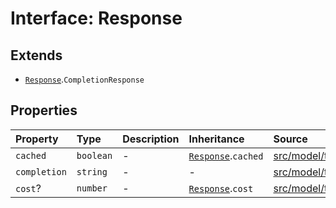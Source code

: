 # Interface: Response

## Extends

- [`Response`](../../Base/interfaces/Response.md).`CompletionResponse`

## Properties

| Property | Type | Description | Inheritance | Source |
| :------ | :------ | :------ | :------ | :------ |
| `cached` | `boolean` | - | [`Response`](../../Base/interfaces/Response.md).`cached` | [src/model/types.ts:36](https://github.com/dexaai/llm-tools/blob/eeaf162/src/model/types.ts#L36) |
| `completion` | `string` | - | - | [src/model/types.ts:107](https://github.com/dexaai/llm-tools/blob/eeaf162/src/model/types.ts#L107) |
| `cost`? | `number` | - | [`Response`](../../Base/interfaces/Response.md).`cost` | [src/model/types.ts:37](https://github.com/dexaai/llm-tools/blob/eeaf162/src/model/types.ts#L37) |
